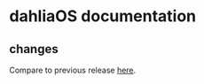 # dahliaOS documentation

## changes

Compare to previous release [here](https://github.com/dahliaOS/documentation/compare/v220627...v220704).
